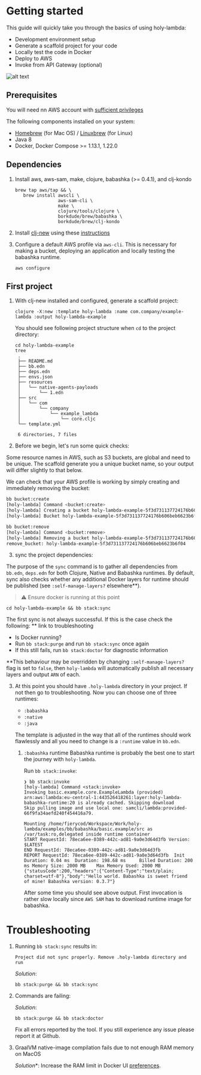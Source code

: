 # Getting started

This guide will quickly take you through the basics of using holy-lambda:

- Development environment setup
- Generate a scaffold project for your code
- Locally test the code in Docker 
- Deploy to AWS
- Invoke from API Gateway (optional)

![alt text](https://static.swimlanes.io/717653ba1f693067e413ec5406c893f9.png "Overview")


## Prerequisites
  You will need nn AWS account with [sufficient privileges](https://docs.aws.amazon.com/serverless-application-model/latest/developerguide/sam-permissions.html)

  The following components installed on your system:

  - [Homebrew](https://brew.sh) (for Mac OS) / [Linuxbrew](https://docs.brew.sh/Homebrew-on-Linux) (for Linux)
  - Java 8
  - Docker, Docker Compose >= 1.13.1, 1.22.0


## Dependencies

  1. Install aws, aws-sam, make, clojure, babashka (>= 0.4.1), and clj-kondo
     ```
     brew tap aws/tap && \
        brew install awscli \
                     aws-sam-cli \
                     make \
                     clojure/tools/clojure \
                     borkdude/brew/babashka \
                     borkdude/brew/clj-kondo
     ```
     
  2. Install [clj-new](https://github.com/seancorfield/clj-new) using these [instructions](https://github.com/seancorfield/clj-new#getting-started)

  3. Configure a default AWS profile via `aws-cli`. This is necessary for making a bucket, deploying an application and locally testing the babashka runtime.

     ```
     aws configure
     ```

## First project

1. With clj-new installed and configured, generate a scaffold project:

   ```
   clojure -X:new :template holy-lambda :name com.company/example-lambda :output holy-lambda-example
   ```
   
   You should see following project structure when `cd` to the project directory:
   
   ```
   cd holy-lambda-example
   tree
    .
    ├── README.md
    ├── bb.edn
    ├── deps.edn
    ├── envs.json
    ├── resources
    │   └── native-agents-payloads
    │       └── 1.edn
    ├── src
    │   └── com
    │       └── company
    │           └── example_lambda
    │               └── core.cljc
    └── template.yml
    
    6 directories, 7 files
   ```
   
2. Before we begin, let's run some quick checks:

Some resource names in AWS, such as S3 buckets, are global and need to be unique. The scaffold generate you a unique bucket name, so your output will differ slightly to that below.

We can check that your AWS profile is working by simply creating and immediately removing the bucket:

```bash
bb bucket:create
[holy-lambda] Command <bucket:create>
[holy-lambda] Creating a bucket holy-lambda-example-5f3d731137724176b606beb6623b6f04
[holy-lambda] Bucket holy-lambda-example-5f3d731137724176b606beb6623b6f04 has been succesfully created!
```
```bash
bb bucket:remove
[holy-lambda] Command <bucket:remove>
[holy-lambda] Removing a bucket holy-lambda-example-5f3d731137724176b606beb6623b6f04
remove_bucket: holy-lambda-example-5f3d731137724176b606beb6623b6f04

```
    
3. sync the project dependencies:

The purpose of the `sync` command is to gather all dependencies from `bb.edn`, `deps.edn` for both Clojure, Native and Babashka runtimes. By default, sync also checks whether any additional Docker layers for runtime should be published (see `:self-manage-layers?` elsewhere**).

   > :warning:  Ensure docker is running at this point

   ```
   cd holy-lambda-example && bb stack:sync
   ```
   
   The first sync is not always successful. If this is the case check the following:  ** link to troubleshooting
- Is Docker running?
- Run `bb stack:purge` and run `bb stack:sync` once again
- If this still fails, run `bb stack:doctor` for diagnostic information
   
**This behaviour may be overridden by changing `:self-manage-layers?` flag is set to `false`, then `holy-lambda` will automatically publish all necessary layers and output `ARN` of each.
  
3. At this point you should have `.holy-lambda` directory in your project. If not then go to troubleshooting. Now you can choose one of three runtimes:

   - `:babashka`
   - `:native`
   - `:java`
   
   The template is adjusted in the way that all of the runtimes should work flawlessly and all you need to change is a `:runtime` value in `bb.edn`.
   
   1. `:babashka` runtime 
       Babashka runtime is probably the best one to start the journey with `holy-lambda`. 
       
       Run `bb stack:invoke`:
       ```
       ❯ bb stack:invoke
       [holy-lambda] Command <stack:invoke>
       Invoking basic.example.core.ExampleLambda (provided)
       arn:aws:lambda:eu-central-1:443526418261:layer:holy-lambda-babashka-runtime:20 is already cached. Skipping download
       Skip pulling image and use local one: samcli/lambda:provided-66f9fa34aefd240f454416a79.

       Mounting /home/fierycod/Workspace/Work/holy-lambda/examples/bb/babashka/basic.example/src as /var/task:ro,delegated inside runtime container
       START RequestId: 78eca6ee-0389-442c-ad81-9a0e3d64d3fb Version: $LATEST
       END RequestId: 78eca6ee-0389-442c-ad81-9a0e3d64d3fb
       REPORT RequestId: 78eca6ee-0389-442c-ad81-9a0e3d64d3fb  Init Duration: 0.04 ms  Duration: 198.68 ms     Billed Duration: 200 ms Memory Size: 2000 MB    Max Memory Used: 2000 MB
       {"statusCode":200,"headers":{"Content-Type":"text/plain; charset=utf-8"},"body":"Hello world. Babashka is sweet friend of mine! Babashka version: 0.3.7"}
       ```
    
       After some time you should see above output. First invocation is rather slow locally since `AWS SAM` has to download runtime image for babashka.
   


# Troubleshooting
  1. Running `bb stack:sync` results in:
     ```
     Project did not sync properly. Remove .holy-lambda directory and run
     ```
     
     *Solution*:
     ```
     bb stack:purge && bb stack:sync
     ```
   2. Commands are failing:
   
      *Solution*:
      ```
      bb stack:purge && bb stack:doctor
      ```
      
      Fix all errors reported by the tool. If you still experience any issue please report it at Github.
   3. GraalVM native-image compilation fails due to not enough RAM memory on MacOS
   
      *Solution**:
      Increase the RAM limit in Docker UI [preferences](https://docs.docker.com/docker-for-mac/#resources).
   
